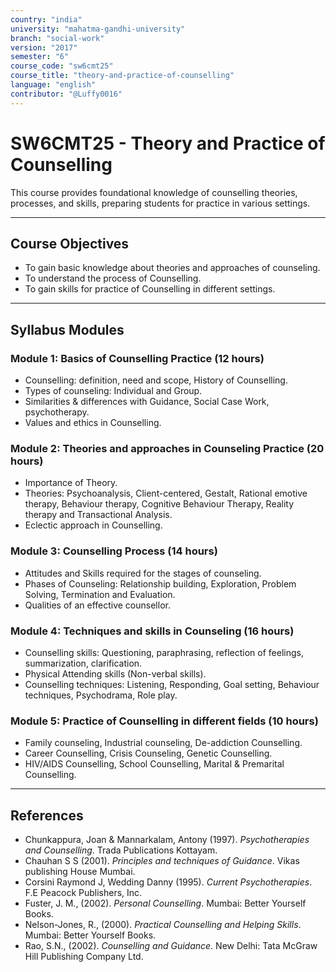 ```yaml
---
country: "india"
university: "mahatma-gandhi-university"
branch: "social-work"
version: "2017"
semester: "6"
course_code: "sw6cmt25"
course_title: "theory-and-practice-of-counselling"
language: "english"
contributor: "@Luffy0016"
---
```

# SW6CMT25 - Theory and Practice of Counselling

This course provides foundational knowledge of counselling theories, processes, and skills, preparing students for practice in various settings.

---
## Course Objectives

* To gain basic knowledge about theories and approaches of counseling.
* To understand the process of Counselling.
* To gain skills for practice of Counselling in different settings.

---
## Syllabus Modules

### Module 1: Basics of Counselling Practice (12 hours)
* Counselling: definition, need and scope, History of Counselling.
* Types of counseling: Individual and Group.
* Similarities & differences with Guidance, Social Case Work, psychotherapy.
* Values and ethics in Counselling.

### Module 2: Theories and approaches in Counseling Practice (20 hours)
* Importance of Theory.
* Theories: Psychoanalysis, Client-centered, Gestalt, Rational emotive therapy, Behaviour therapy, Cognitive Behaviour Therapy, Reality therapy and Transactional Analysis.
* Eclectic approach in Counselling.

### Module 3: Counselling Process (14 hours)
* Attitudes and Skills required for the stages of counseling.
* Phases of Counseling: Relationship building, Exploration, Problem Solving, Termination and Evaluation.
* Qualities of an effective counsellor.

### Module 4: Techniques and skills in Counseling (16 hours)
* Counselling skills: Questioning, paraphrasing, reflection of feelings, summarization, clarification.
* Physical Attending skills (Non-verbal skills).
* Counselling techniques: Listening, Responding, Goal setting, Behaviour techniques, Psychodrama, Role play.

### Module 5: Practice of Counselling in different fields (10 hours)
* Family counseling, Industrial counseling, De-addiction Counselling.
* Career Counselling, Crisis Counseling, Genetic Counselling.
* HIV/AIDS Counselling, School Counselling, Marital & Premarital Counselling.

---
## References
* Chunkappura, Joan & Mannarkalam, Antony (1997). *Psychotherapies and Counselling*. Trada Publications Kottayam.
* Chauhan S S (2001). *Principles and techniques of Guidance*. Vikas publishing House Mumbai.
* Corsini Raymond J, Wedding Danny (1995). *Current Psychotherapies*. F.E Peacock Publishers, Inc.
* Fuster, J. M., (2002). *Personal Counselling*. Mumbai: Better Yourself Books.
* Nelson-Jones, R., (2000). *Practical Counselling and Helping Skills*. Mumbai: Better Yourself Books.
* Rao, S.N., (2002). *Counselling and Guidance*. New Delhi: Tata McGraw Hill Publishing Company Ltd.